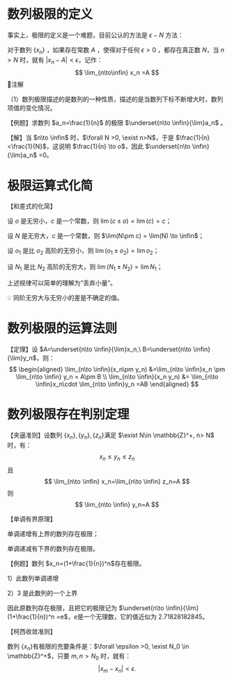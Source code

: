 # 数列极限的定义

事实上，极限的定义是一个难题，目前公认的方法是 $\epsilon-N$ 方法：

对于数列 $\{x_n\}$ ，如果存在常数 $A$ ，使得对于任何 $\epsilon>0$ ，都存在真正数 $N$，当 $n>N$ 时，就有 $|x_n-A|<\epsilon$，记作：
$$
\lim_{n\to\infin} x_n =A
$$
📝注解

（1）数列极限描述的是数列的一种性质，描述的是当数列下标不断增大时，数列项值的变化情况。



【例题】求数列 $a_n=\frac{1}{n}$ 的极限 $\underset{n\to \infin}{\lim}a_n$ 。

【解】当 $n\to \infin$ 时，$\forall N >0, \exist n>N$，于是 $\frac{1}{n}<\frac{1}{N}$，这说明 $\frac{1}{n} \to o$，因此 $\underset{n\to \infin}{\lim}a_n$​ =0。



# 极限运算式化简

【和差式的化简】

设 $o$​ 是无穷小，$c$​ 是一个常数，则 $\lim(c\pm o) = \lim(c) =c$​​；

设 $N$​ 是无穷大，$c$​ 是一个常数，则 $\lim(N\pm c) = \lim(N) \to \infin$​​；



设 $o_1$​​​ 是比 $o_2$​​​​ 高阶的无穷小，则 $\lim (o_1\pm o_2) =\lim o_2$​​​；

设 $N_1$​​​​ 是比 $N_2$​​​​ 高阶的无穷大，则 $\lim (N_1\pm N_2) =\lim N_1$​​；



上述规律可以简单的理解为“丢弃小量”。

:bulb: 同阶无穷大与无穷小的差是​不确定的值。



# 数列极限的运算法则

【定理】设 $A=\underset{n\to \infin}{\lim}x_n,\ B=\underset{n\to \infin}{\lim}y_n$​​，则：
$$
\begin{aligned}
\lim_{n\to \infin}(x_n\pm y_n) &=\lim_{n\to \infin}x_n \pm \lim_{n\to \infin} y_n = A\pm B \\
\lim_{n\to \infin}(x_n y_n) &= \lim_{n\to \infin}x_n\cdot \lim_{n\to \infin}y_n =AB
\end{aligned}
$$



# 数列极限存在判别定理

【夹逼准则】设数列 $\{x_n\},\{y_n\},\{z_n\}$​​​​​​​​ 满足 $\exist N\in \mathbb{Z}^+, n> N$​ 时，有​​​​：
$$
x_n\le y_n\le z_n
$$
且
$$
\lim_{n\to \infin} x_n=\lim_{n\to \infin} z_n=A
$$
则
$$
\lim_{n\to \infin} y_n=A
$$


【单调有界原理】

单调递增有上界的数列存在极限；

单调递减有下界的数列存在极限。



【例题】数列 $x_n=(1+\frac{1}{n})^n$​ 存在极限。​

1）此数列单调递增

2）3 是此数列的一个上界

因此原数列存在极限，且把它的极限记为 $\underset{n\to \infin}{\lim}(1+\frac{1}{n})^n =e$​​，$e$​​​​ 是一个无理数，它的值近似为 2.71828182845。



【柯西收敛准则】

数列 $\{x_n\}$​​ 有极限的充要条件是：$\forall \epsilon >0, \exist N_0 \in \mathbb{Z}^+$​​，只要​ $m,n>N_0$ 时，就有：
$$
|x_m-x_n|<\epsilon.
$$
